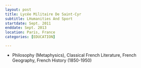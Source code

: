```yaml
---
layout: post
title: Lycée Militaire De Saint-Cyr
subtitle: LHumanities And Sport
startdate: Sept. 2011
enddate: Sept. 2013
location: Paris, France
categories: [EDUCATION]

---
```


- Philosophy (Metaphysics), Classical French Literature, French Geography, French History (1850-1950)